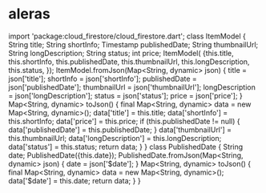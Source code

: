# aleras
import 'package:cloud_firestore/cloud_firestore.dart';  class ItemModel {   String title;   String shortInfo;   Timestamp publishedDate;   String thumbnailUrl;   String longDescription;   String status;   int price;    ItemModel(       {this.title,         this.shortInfo,         this.publishedDate,         this.thumbnailUrl,         this.longDescription,         this.status,         });    ItemModel.fromJson(Map&lt;String, dynamic> json) {     title = json['title'];     shortInfo = json['shortInfo'];     publishedDate = json['publishedDate'];     thumbnailUrl = json['thumbnailUrl'];     longDescription = json['longDescription'];     status = json['status'];     price = json['price'];   }    Map&lt;String, dynamic> toJson() {     final Map&lt;String, dynamic> data = new Map&lt;String, dynamic>();     data['title'] = this.title;     data['shortInfo'] = this.shortInfo;     data['price'] = this.price;     if (this.publishedDate != null) {       data['publishedDate'] = this.publishedDate;     }     data['thumbnailUrl'] = this.thumbnailUrl;     data['longDescription'] = this.longDescription;     data['status'] = this.status;     return data;   } }  class PublishedDate {   String date;    PublishedDate({this.date});    PublishedDate.fromJson(Map&lt;String, dynamic> json) {     date = json['$date'];   }    Map&lt;String, dynamic> toJson() {     final Map&lt;String, dynamic> data = new Map&lt;String, dynamic>();     data['$date'] = this.date;     return data;   } }
